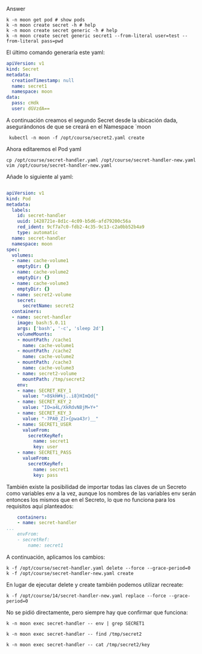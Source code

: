 Answer

```
k -n moon get pod # show pods
k -n moon create secret -h # help
k -n moon create secret generic -h # help
k -n moon create secret generic secret1 --from-literal user=test --from-literal pass=pwd

```

El último comando generaría este yaml:

```yaml
apiVersion: v1 
kind: Secret 
metadata:
  creationTimestamp: null 
  name: secret1 
  namespace: moon
data:
  pass: cHdk 
  user: dGVzdA==

```

A continuación creamos el segundo Secret desde la ubicación dada, asegurándonos de que se creará en el Namespace `moon

` kubectl -n moon -f /opt/course/secret2.yaml create`

Ahora editaremos el Pod yaml

```
cp /opt/course/secret-handler.yaml /opt/course/secret-handler-new.yaml
vim /opt/course/secret-handler-new.yaml
```

Añade lo siguiente al yaml:

```yaml

apiVersion: v1 
kind: Pod 
metadata:
  labels:
    id: secret-handler
    uuid: 1428721e-8d1c-4c09-b5d6-afd79200c56a 
    red_ident: 9cf7a7c0-fdb2-4c35-9c13-c2a0bb52b4a9 
    type: automatic
  name: secret-handler
  namespace: moon 
spec:
  volumes:
  - name: cache-volume1
    emptyDir: {}
  - name: cache-volume2
    emptyDir: {}
  - name: cache-volume3
    emptyDir: {}
  - name: secret2-volume
    secret:
      secretName: secret2
  containers:
  - name: secret-handler
    image: bash:5.0.11
    args: ['bash', '-c', 'sleep 2d'] 
    volumeMounts:
    - mountPath: /cache1
      name: cache-volume1
    - mountPath: /cache2
      name: cache-volume2
    - mountPath: /cache3
      name: cache-volume3
    - name: secret2-volume
      mountPath: /tmp/secret2
    env:
    - name: SECRET_KEY_1
      value: ">8$kH#kj..i8}HImQd{"
    - name: SECRET_KEY_2
      value: "IO=a4L/XkRdvN8jM=Y+"
    - name: SECRET_KEY_3
      value: "-7PA0_Z]>{pwa43r)__"
    - name: SECRET1_USER 
      valueFrom:
        secretKeyRef:
          name: secret1 
          key: user
    - name: SECRET1_PASS 
      valueFrom:
        secretKeyRef:
          name: secret1 
          key: pass
```


También existe la posibilidad de importar todas las claves de un Secreto como variables env a la vez, aunque los nombres de las variables env serán entonces los mismos que en el Secreto, lo que no funciona para los requisitos aquí planteados:

```yaml
    containers:
    - name: secret-handler 
...
    envFrom:
    - secretRef:
        name: secret1
```

A continuación, aplicamos los cambios:
```
k -f /opt/course/secret-handler.yaml delete --force --grace-period=0
k -f /opt/course/secret-handler-new.yaml create
```

En lugar de ejecutar delete y create también podemos utilizar recreate:

`k -f /opt/course/14/secret-handler-new.yaml replace --force --grace-period=0`

No se pidió directamente, pero siempre hay que confirmar que funciona:


`k -n moon exec secret-handler -- env | grep SECRET1 `

`k -n moon exec secret-handler -- find /tmp/secret2`

`k -n moon exec secret-handler -- cat /tmp/secret2/key `